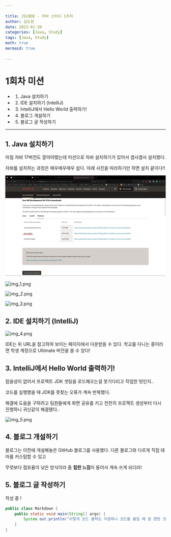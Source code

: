 ```yaml
---

title: JSCODE - 자바 스터디 1주차
author: 김도현
date: 2023-01-30
categories: [Java, Study]
tags: [Java, Study]
math: true
mermaid: true

---
```


# 1회차 미션

- 1. Java 설치하기

- 2. IDE 설치하기 (IntelliJ)

- 3. IntelliJ에서 Hello World 출력하기!

- 4. 블로그 개설하기

- 5. 블로그 글 작성하기

---

## 1. Java 설치하기

마침 자바 17버전도 깔아야했는데 미션으로 자바 설치하기가 있어서 겸사겸사 설치했다.

자바를 설치하는 과정은 매우매우매우 쉽다. 아래 사진을 따라하기만 하면 설치 끝이다!!

![img.png](https://github.com/K-Diger/K-Diger.github.io/blob/main/images/jscode/week1/img.png?raw=true)

![img_1.png](https://github.com/K-Diger/K-Diger.github.io/tree/main/images/jscode/week1/images/jscode/week1/img_1.png?raw=true)

![img_2.png](https://github.com/K-Diger/K-Diger.github.io/tree/main/images/jscode/week1/images/jscode/week1/img_2.png?raw=true)

![img_3.png](https://github.com/K-Diger/K-Diger.github.io/tree/main/images/jscode/week1/images/jscode/week1/img_3.png?raw=true)

## 2. IDE 설치하기 (IntelliJ)

![img_4.png](https://github.com/K-Diger/K-Diger.github.io/tree/main/images/jscode/week1/images/jscode/week1/img_4.png?raw=true)

IDE는 위 URL을 참고하여 보이는 페이지에서 다운받을 수 있다. 학교를 다니는 중이라면 학생 계정으로 Ultimate 버전을 쓸 수 있다!

## 3. IntelliJ에서 Hello World 출력하기!

참을성이 없어서 프로젝트 JDK 셋팅을 로드해오는걸 못기다리고 작업한 탓인지..

코드를 실행했을 때 JDK를 못찾는 오류가 계속 반복했다.

해결에 도움을 구하려고 팀원들에게 화면 공유를 키고 천천히 프로젝트 생성부터 다시 진행하니 귀신같이 해결됐다..

![img_5.png](https://github.com/K-Diger/K-Diger.github.io/tree/main/images/jscode/week1/images/jscode/week1/img_5.png?raw=true)

## 4. 블로그 개설하기

블로그는 이전에 개설해놓은 GitHub 블로그를 사용했다. 다른 블로그와 다르게 직접 테마를 커스텀할 수 있고

무엇보다 점유율이 낮은 방식이라 좀 **힙한 느낌**이 들어서 계속 쓰게 되더라!

## 5. 블로그 글 작성하기

작성 중 !

```java
public class Markdown {
    public static void main(String[] args) {
        System.out.println("이렇게 코드 블럭도 지원하니 코드를 붙일 때 참 편한 것 같다!");
    }
}
```
